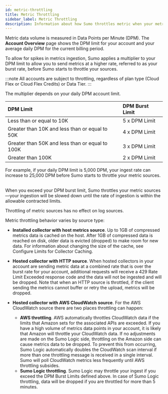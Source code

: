```yaml
---
id: metric-throttling
title: Metric Throttling
sidebar_label: Metric Throttling
description: Information about how Sumo throttles metric when your metrics ingestion exceeds your data points per minute (DPM)  burst limit.
---
```


Metric data volume is measured in Data Points per Minute (DPM). The **Account Overview** page shows the DPM limit for your account and your average daily DPM for the current billing period.

To allow for spikes in metrics ingestion, Sumo applies a multiplier to your DPM limit to allow you to send metrics at a higher rate, referred to as your burst rate, before Sumo starts to throttle your sources.

:::note
All accounts are subject to throttling, regardless of plan type (Cloud Flex or Cloud Flex Credits) or Data Tier.
:::

The multiplier depends on your daily DPM account limit.   

| DPM Limit | DPM Burst Limit |
|:--|:--|
| Less than or equal to 10K | 5 x DPM Limit |
| Greater than 10K and less than or equal to 50K  | 4 x DPM Limit |
| Greater than 50K and less than or equal to 100K | 3 x DPM Limit |
| Greater than 100K | 2 x DPM Limit |

For example, if your daily DPM limit is 5,000 DPM, your ingest rate can increase to 25,000 DPM before Sumo starts to throttle your metric sources.  

When you exceed your DPM burst limit, Sumo throttles your metric sources—your ingestion will be slowed down until the rate of ingestion is within the allowable contracted limits.

Throttling of metric sources has no effect on log sources.

Metric throttling behavior varies by source type:

* **Installed collector with host metrics source**. Up to 1GB of compressed metrics data is cached on the host. After 1GB of compressed data is reached on disk, older data is evicted (dropped) to make room for new data. For information about changing the size of the cache, see Configure Limits for Collector Caching.
* **Hosted collector with HTTP source**. When hosted collectors in your account are sending metric data at a combined rate that is over the burst rate for your account, additional requests will receive a 429 Rate Limit Exceeded response code and the data will not be ingested and will be dropped. Note that when an HTTP source is throttled, if the client sending the metrics cannot buffer or retry the upload, metrics will be dropped.
* **Hosted collector with AWS CloudWatch source**. For the AWS CloudWatch source there are two places throttling can happen:

  * **AWS throttling**. AWS automatically throttles CloudWatch data if the limits that Amazon sets for the associated APIs are exceeded. If you have a high volume of metrics data points in your account, it is likely that Amazon will throttle your CloudWatch data. If no adjustments are made on the Sumo Logic     side, throttling on the Amazon side can cause metrics data to be dropped. To prevent this from occurring, Sumo Logic automatically doubles the CloudWatch scan interval if more than one throttling message is received in a single interval. Sumo will poll CloudWatch metrics less frequently until AWS throttling subsides.
  * **Sumo Logic throttling**. Sumo Logic may throttle your ingest if you exceed the DPM Burst Limits defined above. In case of Sumo Logic throttling, data will be dropped if you are throttled for more than 5 minutes.
